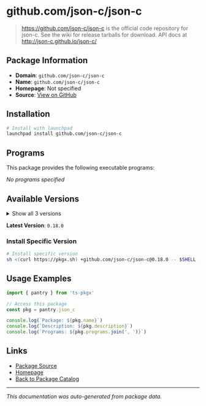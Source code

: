 # github.com/json-c/json-c

> https://github.com/json-c/json-c is the official code repository for json-c. See the wiki for release tarballs for download. API docs at http://json-c.github.io/json-c/

## Package Information

- **Domain**: `github.com/json-c/json-c`
- **Name**: `github.com/json-c/json-c`
- **Homepage**: Not specified
- **Source**: [View on GitHub](https://github.com/pkgxdev/pantry/tree/main/projects/github.com/json-c/json-c/package.yml)

## Installation

```bash
# Install with launchpad
launchpad install github.com/json-c/json-c
```

## Programs

This package provides the following executable programs:

*No programs specified*

## Available Versions

<details>
<summary>Show all 3 versions</summary>

- `0.18.0`, `0.17.0`, `0.16.0`

</details>

**Latest Version**: `0.18.0`

### Install Specific Version

```bash
# Install specific version
sh <(curl https://pkgx.sh) +github.com/json-c/json-c@0.18.0 -- $SHELL -i
```

## Usage Examples

```typescript
import { pantry } from 'ts-pkgx'

// Access this package
const pkg = pantry.json_c

console.log(`Package: ${pkg.name}`)
console.log(`Description: ${pkg.description}`)
console.log(`Programs: ${pkg.programs.join(', ')}`)
```

## Links

- [Package Source](https://github.com/pkgxdev/pantry/tree/main/projects/github.com/json-c/json-c/package.yml)
- [Homepage](#)
- [Back to Package Catalog](../../../package-catalog.md)

---

*This documentation was auto-generated from package data.*
